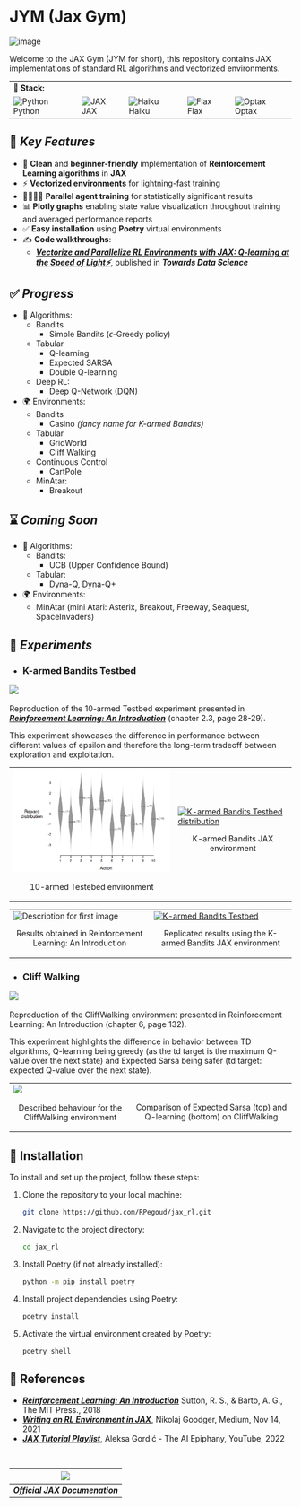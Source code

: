 # **JYM (Jax Gym)**

![image](https://github.com/RPegoud/jym/assets/60786847/f7939998-dacc-4ca5-acf2-56a0dc018377)

Welcome to the JAX Gym (JYM for short), this repository contains JAX implementations of standard RL algorithms and vectorized environments.

<table>
  <tr>
    <th colspan="5" align="left">🚀 Stack:</th>
  </tr>
  <tr>
    <td align="left">
      <a target="blank">
        <img align="center" src="https://cdn4.iconfinder.com/data/icons/logos-and-brands/512/267_Python_logo-512.png" alt="Python" height="40" width="40" />
        Python
      </a>
    </td>
    <td align="left">
      <a >
        <img align="center" href="https://jax.readthedocs.io/en/latest/index.html" target="blank" src="https://upload.wikimedia.org/wikipedia/commons/8/86/Google_JAX_logo.svg" alt="JAX" height="40" width="40" />
        JAX
      </a>
    </td>
    <td align="left">
      <a target="blank">
        <img align="center" href="https://dm-haiku.readthedocs.io/en/latest/" src="https://avatars.githubusercontent.com/u/144367226?s=280&v=4" alt="Haiku" height="40" width="40" />
        Haiku
      </a>
    </td>
    <td align="left">
      <a  target="blank">
        <img align="center" href="https://flax.readthedocs.io/en/latest/" src="https://raw.githubusercontent.com/google/flax/main/images/flax_logo_250px.png" alt="Flax" height="40" width="40" />
        Flax
      </a>
    </td>
    <td align="left">
      <a target="blank">
        <img align="center"  href="https://optax.readthedocs.io/en/latest/" src="https://optax.readthedocs.io/en/latest/_static/logo.svg" alt="Optax" height="40" width="40" />
        Optax
      </a>
    </td>
  </tr>
</table>

## 🌟 ***Key Features***

* 🐍  **Clean** and **beginner-friendly** implementation of **Reinforcement Learning algorithms** in **JAX**
* ⚡ **Vectorized environments** for lightning-fast training
* 👩‍👨‍👦‍👧 **Parallel agent training** for statistically significant results
* 📊 **Plotly graphs** enabling state value visualization throughout training and averaged performance reports
* ✅ **Easy installation** using **Poetry** virtual environments
* ✍️ **Code walkthroughs**:
  * [***Vectorize and Parallelize RL Environments with JAX: Q-learning at the Speed of Light⚡***](https://towardsdatascience.com/vectorize-and-parallelize-rl-environments-with-jax-q-learning-at-the-speed-of-light-49d07373adf5), published in ***Towards Data Science***

## ✅ ***Progress***

* 🤖 Algorithms:
  * Bandits
    * Simple Bandits ($\epsilon$-Greedy policy)
  * Tabular
    * Q-learning
    * Expected SARSA
    * Double Q-learning
  * Deep RL:
    * Deep Q-Network (DQN)
* 🌍 Environments:
  * Bandits
    * Casino *(fancy name for K-armed Bandits)*
  * Tabular
    * GridWorld
    * Cliff Walking
  * Continuous Control
    * CartPole
  * MinAtar:
    * Breakout

## ⌛ ***Coming Soon***

* 🤖 Algorithms:
  * Bandits:
    * UCB (Upper Confidence Bound)
  * Tabular:
    * Dyna-Q, Dyna-Q+
* 🌍 Environments:
  * MinAtar (mini Atari: Asterix, Breakout, Freeway, Seaquest, SpaceInvaders)

## 🧪 ***Experiments***

* ### **K-armed Bandits Testbed**

<a href="https://github.com/RPegoud/jax_rl/blob/main/notebooks/bandits/incremental_bandits.ipynb">
 <img src="https://img.shields.io/badge/jupyter-%23FA0F00.svg?style=for-the-badge&logo=jupyter&logoColor=white">
</a>

  Reproduction of the 10-armed Testbed experiment presented in [***Reinforcement Learning: An Introduction***](http://incompleteideas.net/book/the-book-2nd.html) (chapter 2.3, page 28-29).

  This experiment showcases the difference in performance between different values of epsilon and therefore the long-term tradeoff between exploration and exploitation.
  
<div align="center">
  <table>
    <tr>
      <td>
        <img src="https://raw.githubusercontent.com/RPegoud/jax_rl/main/images/10-armed%20bandits%20testbed.png" alt="Description for first image" width="400"/>
        <p align="center">10-armed Testebed environment</p>
      </td>
      <td>
        <a href="https://plotly.com/~Ryan_pgd/7/?share_key=XO3yJyF8asLycAUymU4pbS" target="_blank" title="K-armed Bandits Testbed distribution"><img src="https://plotly.com/~Ryan_pgd/7.png?share_key=XO3yJyF8asLycAUymU4pbS" alt="K-armed Bandits Testbed distribution" width="415"/></a>
        <p align="center">K-armed Bandits JAX environment</p>
      </td>
    </tr>
  </table>

</div>

<div align="center">
<table>
  <tr>
    <td>
      <img src="https://miro.medium.com/v2/resize:fit:1400/1*n5up95W-Zy5gC0Momy7LaQ.png" alt="Description for first image" width="430"/>
      <p align="center">Results obtained in Reinforcement Learning: An Introduction</p>
    </td>
    <td>
      <a href="https://plotly.com/~Ryan_pgd/9/?share_key=B9eEph84sA0EoX3XL7eFhs" target="_blank" title="10-Armed bandits testbed reproduction"><img src="https://plotly.com/~Ryan_pgd/9.png?share_key=B9eEph84sA0EoX3XL7eFhs" alt="K-armed Bandits Testbed" width="400"/></a>
    <p align="center">Replicated results using the K-armed Bandits JAX environment</p>
    </td>
  </tr>
</table>
</div>

* ### **Cliff Walking**

<a href="https://github.com/RPegoud/jym/blob/main/notebooks/tabular/cliff_walking/q_learning_cliff_walking.ipynbb">
 <img src="https://img.shields.io/badge/jupyter-%23FA0F00.svg?style=for-the-badge&logo=jupyter&logoColor=white">
</a>

Reproduction of the CliffWalking environment presented in Reinforcement Learning: An Introduction (chapter 6, page 132).

This experiment highlights the difference in behavior between TD algorithms, Q-learning being greedy (as the td target is the maximum Q-value over the next state) and Expected Sarsa being safer (td target: expected Q-value over the next state).

<div align="center">
<table>
  <tr>
    <td>
      <img src="https://live.staticflickr.com/65535/49199511478_3054654b30.jpg" width="430"/>
      <p align="center">Described behaviour for the CliffWalking environment</p>
    </td>
    <td>
      <a><img src="https://raw.githubusercontent.com/RPegoud/jym/main/images/Cliff_walking.jpg" alt="" width="400"/></a>
    <p align="center">Comparison of Expected Sarsa (top) and Q-learning (bottom) on CliffWalking</p>
    </td>
  </tr>
</table>
</div>

## 💾 Installation

To install and set up the project, follow these steps:

1. Clone the repository to your local machine:

   ```bash
   git clone https://github.com/RPegoud/jax_rl.git
   ```

2. Navigate to the project directory:

   ```bash
   cd jax_rl
   ```

3. Install Poetry (if not already installed):

   ```bash
   python -m pip install poetry
   ```

4. Install project dependencies using Poetry:

   ```bash
   poetry install
   ```

5. Activate the virtual environment created by Poetry:

   ```bash
   poetry shell
   ```

## 📝 References

* [***Reinforcement Learning: An Introduction***](http://incompleteideas.net/book/the-book-2nd.html) Sutton, R. S., & Barto, A. G., The MIT Press., 2018
* [***Writing an RL Environment in JAX***](https://medium.com/@ngoodger_7766/writing-an-rl-environment-in-jax-9f74338898ba), Nikolaj Goodger, Medium, Nov 14, 2021
* [***JAX Tutorial Playlist***](https://www.youtube.com/watch?v=SstuvS-tVc0&list=PLBoQnSflObckOARbMK9Lt98Id0AKcZurq), Aleksa Gordić - The AI Epiphany, YouTube, 2022

<br/>

| ![](https://upload.wikimedia.org/wikipedia/commons/8/86/Google_JAX_logo.svg) |
|:--:|
| [***Official JAX Documenation***](https://jax.readthedocs.io/en/latest/index.html) |
